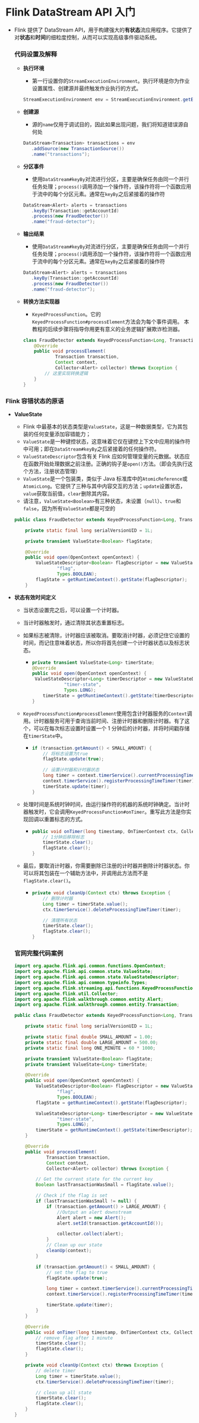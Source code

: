 # Flink DataStream API 入门

- Flink 提供了 DataStream API，用于构建强大的**有状态**流应用程序。它提供了对**状态**和**时间**的细粒度控制，从而可以实现高级事件驱动系统。

  ### 代码设置及解释

  - **执行环境**

    - 第一行设置你的`StreamExecutionEnvironment`。执行环境是你为作业设置属性、创建源并最终触发作业执行的方式。

    ```java
    StreamExecutionEnvironment env = StreamExecutionEnvironment.getExecutionEnvironment();
    ```

  - **创建源**

    - 源的`name`仅用于调试目的，因此如果出现问题，我们将知道错误源自何处

    ```java
    DataStream<Transaction> transactions = env
       .addSource(new TransactionSource())
       .name("transactions");   
    ```

  - **分区事件**
  
    - 使用`DataStream#keyBy`对流进行分区，主要是确保任务由同一个并行任务处理；`process()`调用添加一个操作符，该操作符将一个函数应用于流中的每个分区元素。通常在`keyBy`之后紧接着的操作符

    ```java
    DataStream<Alert> alerts = transactions
       .keyBy(Transaction::getAccountId)
       .process(new FraudDetector())
       .name("fraud-detector");   
    ```
  - **输出结果**

    - 使用`DataStream#keyBy`对流进行分区，主要是确保任务由同一个并行任务处理；`process()`调用添加一个操作符，该操作符将一个函数应用于流中的每个分区元素。通常在`keyBy`之后紧接着的操作符

    ```java
    DataStream<Alert> alerts = transactions
       .keyBy(Transaction::getAccountId)
       .process(new FraudDetector())
       .name("fraud-detector");   
    ```

  - **转换方法实现器**

    - `KeyedProcessFunction`。它的`KeyedProcessFunction#processElement`方法会为每个事件调用。
      本教程的后续步骤将指导你用更有意义的业务逻辑扩展欺诈检测器。
    
    ```java
    class FraudDetector extends KeyedProcessFunction<Long, Transaction, Alert> {
        @Override
        public void processElement(
                Transaction transaction,
                Context context,
                Collector<Alert> collector) throws Exception {
            // 这里实现转换逻辑
        }
    } 
    ```

### Flink 容错状态的原语

- **ValueState**

  - Flink 中最基本的状态类型是`ValueState`，这是一种数据类型，它为其包装的任何变量添加容错能力；
  - `ValueState`是一种键控状态，这意味着它仅在键控上下文中应用的操作符中可用；即在`DataStream#keyBy`之后紧接着的任何操作符。
  - `ValueStateDescriptor`包含有关 Flink 应如何管理变量的元数据。状态应在函数开始处理数据之前注册。正确的钩子是`open()`方法。（即会先执行这个方法，注册状态管理）
  - `ValueState`是一个包装类，类似于 Java 标准库中的`AtomicReference`或`AtomicLong`。它提供了三种与其中内容交互的方法；`update`设置状态，`value`获取当前值，`clear`删除其内容。
  - 请注意，`ValueState<Boolean>`有三种状态，未设置（`null`）、`true`和`false`，因为所有`ValueState`都是可空的

  ```java
  public class FraudDetector extends KeyedProcessFunction<Long, Transaction, Alert> {
  
      private static final long serialVersionUID = 1L;
  
      private transient ValueState<Boolean> flagState;
  
      @Override
      public void open(OpenContext openContext) {
          ValueStateDescriptor<Boolean> flagDescriptor = new ValueStateDescriptor<>(
                  "flag",
                  Types.BOOLEAN);
          flagState = getRuntimeContext().getState(flagDescriptor);
      }
  ```

- **状态有效时间定义**

  - 当状态设置完之后，可以设置一个计时器。

  - 当计时器触发时，通过清除其状态重置标志。

  - 如果标志被清除，计时器应该被取消。要取消计时器，必须记住它设置的时间，而记住意味着状态，所以你将首先创建一个计时器状态以及标志状态。

    - ```java
      private transient ValueState<Long> timerState;
      @Override
      public void open(OpenContext openContext) {
       ValueStateDescriptor<Long> timerDescriptor = new ValueStateDescriptor<>(
                  "timer-state",
                  Types.LONG);
          timerState = getRuntimeContext().getState(timerDescriptor);
      }
      ```

  - `KeyedProcessFunction#processElement`使用包含计时器服务的`Context`调用。计时器服务可用于查询当前时间、注册计时器和删除计时器。有了这个，可以在每次标志设置时设置一个 1 分钟后的计时器，并将时间戳存储在`timerState`中。

    - ```java
      if (transaction.getAmount() < SMALL_AMOUNT) {
          // 将标志设置为true
          flagState.update(true);
      
          // 设置计时器和计时器状态
          long timer = context.timerService().currentProcessingTime() + ONE_MINUTE;
          context.timerService().registerProcessingTimeTimer(timer);
          timerState.update(timer);
      }
      ```

  - 处理时间是系统时钟时间，由运行操作符的机器的系统时钟确定。当计时器触发时，它会调用`KeyedProcessFunction#onTimer`。重写此方法是你实现回调以重置标志的方式。

    - ```java
      public void onTimer(long timestamp, OnTimerContext ctx, Collector<Alert> out) {
          // 1分钟后移除标志
          timerState.clear();
          flagState.clear();
      }
      ```

  - 最后，要取消计时器，你需要删除已注册的计时器并删除计时器状态。你可以将其包装在一个辅助方法中，并调用此方法而不是`flagState.clear()`。

    - ```java
      private void cleanUp(Context ctx) throws Exception {
          // 删除计时器
          Long timer = timerState.value();
          ctx.timerService().deleteProcessingTimeTimer(timer);
      
          // 清理所有状态
          timerState.clear();
          flagState.clear();
      }
      ```

  ### 官网完整代码案例

  ```java
  import org.apache.flink.api.common.functions.OpenContext;
  import org.apache.flink.api.common.state.ValueState;
  import org.apache.flink.api.common.state.ValueStateDescriptor;
  import org.apache.flink.api.common.typeinfo.Types;
  import org.apache.flink.streaming.api.functions.KeyedProcessFunction;
  import org.apache.flink.util.Collector;
  import org.apache.flink.walkthrough.common.entity.Alert;
  import org.apache.flink.walkthrough.common.entity.Transaction;
  
  public class FraudDetector extends KeyedProcessFunction<Long, Transaction, Alert> {
  
      private static final long serialVersionUID = 1L;
  
      private static final double SMALL_AMOUNT = 1.00;
      private static final double LARGE_AMOUNT = 500.00;
      private static final long ONE_MINUTE = 60 * 1000;
  
      private transient ValueState<Boolean> flagState;
      private transient ValueState<Long> timerState;
  
      @Override
      public void open(OpenContext openContext) {
          ValueStateDescriptor<Boolean> flagDescriptor = new ValueStateDescriptor<>(
                  "flag",
                  Types.BOOLEAN);
          flagState = getRuntimeContext().getState(flagDescriptor);
  
          ValueStateDescriptor<Long> timerDescriptor = new ValueStateDescriptor<>(
                  "timer-state",
                  Types.LONG);
          timerState = getRuntimeContext().getState(timerDescriptor);
      }
  
      @Override
      public void processElement(
              Transaction transaction,
              Context context,
              Collector<Alert> collector) throws Exception {
  
          // Get the current state for the current key
          Boolean lastTransactionWasSmall = flagState.value();
  
          // Check if the flag is set
          if (lastTransactionWasSmall != null) {
              if (transaction.getAmount() > LARGE_AMOUNT) {
                  //Output an alert downstream
                  Alert alert = new Alert();
                  alert.setId(transaction.getAccountId());
  
                  collector.collect(alert);
              }
              // Clean up our state
              cleanUp(context);
          }
  
          if (transaction.getAmount() < SMALL_AMOUNT) {
              // set the flag to true
              flagState.update(true);
  
              long timer = context.timerService().currentProcessingTime() + ONE_MINUTE;
              context.timerService().registerProcessingTimeTimer(timer);
  
              timerState.update(timer);
          }
      }
  
      @Override
      public void onTimer(long timestamp, OnTimerContext ctx, Collector<Alert> out) {
          // remove flag after 1 minute
          timerState.clear();
          flagState.clear();
      }
  
      private void cleanUp(Context ctx) throws Exception {
          // delete timer
          Long timer = timerState.value();
          ctx.timerService().deleteProcessingTimeTimer(timer);
  
          // clean up all state
          timerState.clear();
          flagState.clear();
      }
  }
  ```

  